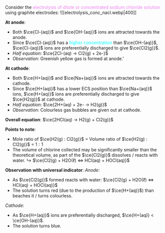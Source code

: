 Consider the <span style="color: violet">electrolysis of dilute or concentrated sodium chloride solution</span> using <span class="hi-blue">graphite electrodes</span>:
![[electrolysis_conc_nacl.webp|400]]

**At anode**:
- Both $\ce{Cl-(aq)}$ and $\ce{OH-(aq)}$ ions are attracted towards the anode.
- Since $\ce{Cl-(aq)}$ has a <span style="color: aqua">higher concentration</span> than $\ce{OH-(aq)}$, $\ce{Cl-(aq)}$ ions are <span class="hi-green">preferentially discharged</span> to give $\ce{Cl2(g)}$.
- *Half equation*: $\ce{2Cl-(aq) -> Cl2(g) + 2e-}$
- *Observation*: Greenish yellow gas is formed at anode.'

**At cathode**:
- Both $\ce{H+(aq)}$ and $\ce{Na+(aq)}$ ions are attracted towards the cathode.
- Since $\ce{H+(aq)}$ has a lower ECS position than $\ce{Na+(aq)}$ ions, $\ce{H+(aq)}$ ions are <span class="hi-green">preferentially discharged</span> to give $\ce{H2(g)}$ at cathode.
- *Half equation*: $\ce{2H+(aq) + 2e- -> H2(g)}$
- *Observation*: Colourless gas bubbles are given out at cathode.

**Overall equation**: $\ce{2HCl(aq) ->  H2(g) + Cl2(g)}$

**Points to note**:
- Mole ratio of $\ce{H2(g) : Cl2(g)}$ = Volume ratio of $\ce{H2(g) : Cl2(g)}$ = $1:1$
- The volume of chlorine collected may be significantly smaller than the theoretical volume, as part of the $\ce{Cl2(g)}$ dissolves / reacts with water.
  ↪️ $\ce{Cl2(g) + H2O(ℓ) <=> HCl(aq) + HOCl(aq)}$

**Observation with universal indicator**:
*Anode*:
- As $\ce{Cl2(g)}$ formed reacts with water: $\ce{Cl2(g) + H2O(ℓ) <=> HCl(aq) + HOCl(aq)}$
- The solution turns red (due to the production of $\ce{H+(aq)}$) than beaches it / turns colourless.

*Cathode*:
- As $\ce{H+(aq)}$ ions are preferentially discharged, $\ce{H+(aq)} < \ce{OH-(aq)}$.
- The solution turns blue.

